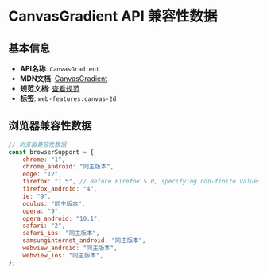 # CanvasGradient API 兼容性数据

## 基本信息

- **API名称**: `CanvasGradient`
- **MDN文档**: [CanvasGradient](https://developer.mozilla.org/docs/Web/API/CanvasGradient)
- **规范文档**: [查看规范](https://html.spec.whatwg.org/multipage/canvas.html#canvasgradient)
- **标签**: `web-features:canvas-2d`

## 浏览器兼容性数据

```javascript
// 浏览器兼容性数据
const browserSupport = {
    chrome: "1",
    chrome_android: "同主版本",
    edge: "12",
    firefox: "1.5", // Before Firefox 5.0, specifying non-finite values when adding color stops through a call to `addColor...,
    firefox_android: "4",
    ie: "9",
    oculus: "同主版本",
    opera: "9",
    opera_android: "10.1",
    safari: "2",
    safari_ios: "同主版本",
    samsunginternet_android: "同主版本",
    webview_android: "同主版本",
    webview_ios: "同主版本",
};

```

